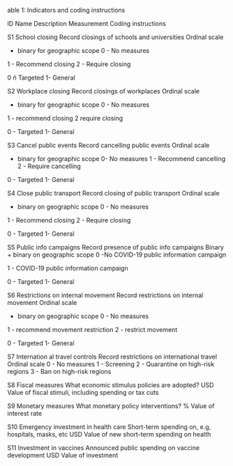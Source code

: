 <p>

able 1: Indicators and coding instructions 
 
 
ID 
 Name 
 Description 
 Measurement 
 Coding instructions 
 
S1 
 School closing 
 Record closings of schools and universities 
 Ordinal scale 
+ binary for geographic scope 
 0 - No measures 

1 - Recommend closing 2 - Require closing 


 
0 ñ Targeted 
1- General 
 
S2 
 Workplace closing 
 Record closings of workplaces 
 Ordinal scale 
+ binary for geographic scope 
 0 - No measures 

1 - recommend closing 2 require closing 


 
0 - Targeted 
1- General 
 
S3 
 Cancel public events 
 Record cancelling public events 
 Ordinal scale 
+ binary for geographic scope 
 0- No measures 
1 - Recommend cancelling 2 - Require cancelling 
 
0 - Targeted 
1- General 
 
S4 
 Close public transport 
 Record closing of public transport 
 Ordinal scale 
+ binary on geographic scope 
 0 - No measures 

1 - Recommend closing 2 - Require closing 


 
0 - Targeted 
1- General 
 
S5 
 Public info campaigns 
 Record presence of public info campaigns 
 Binary + binary on geographic scope 
 0 -No COVID-19 public information campaign 

1 - COVID-19 public information campaign 


 
0 - Targeted 
1- General 
 
S6 
 Restrictions on internal movement 
 Record restrictions on internal movement 
 Ordinal scale 
+ binary on geographic scope 
 0 - No measures 

1 - recommend movement restriction 2 - restrict movement 


 
0 - Targeted 
1- General 
 
S7 
 Internation al travel controls 
 Record restrictions on international travel 
 Ordinal scale 
 0 - No measures 1 - Screening 
2 - Quarantine on high-risk regions 3 - Ban on high-risk regions 
 

S8 
 Fiscal measures 
 What economic stimulus policies are adopted? 
 USD 
 Value of fiscal stimuli, including spending or tax cuts 
 
S9 
 Monetary measures 
 What monetary policy interventions? 
 % 
 Value of interest rate 
 
S10 
 Emergency investment in health care 
 Short-term spending on, e.g, hospitals, masks, etc 
 USD 
 Value of new short-term spending on health 
 
S11 
 Investment in vaccines 
 Announced public spending on vaccine development 
 USD 
 Value of investment 
 
</p>
 
 
 
 
 


